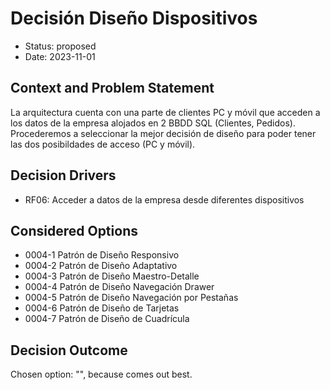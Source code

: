# Decisión Diseño Dispositivos

* Status: proposed
* Date: 2023-11-01

## Context and Problem Statement

La arquitectura cuenta con una parte de clientes PC y móvil que acceden a los datos de la empresa alojados en 2 BBDD SQL (Clientes, Pedidos). Procederemos a seleccionar la mejor decisión de diseño para poder tener las dos posibildades de acceso (PC y móvil).

## Decision Drivers

* RF06: Acceder a datos de la empresa desde diferentes dispositivos

## Considered Options

* 0004-1 Patrón de Diseño Responsivo
* 0004-2 Patrón de Diseño Adaptativo
* 0004-3 Patrón de Diseño Maestro-Detalle
* 0004-4 Patrón de Diseño Navegación Drawer
* 0004-5 Patrón de Diseño Navegación por Pestañas
* 0004-6 Patrón de Diseño de Tarjetas
* 0004-7 Patrón de Diseño de Cuadrícula

## Decision Outcome

Chosen option: "", because comes out best.
